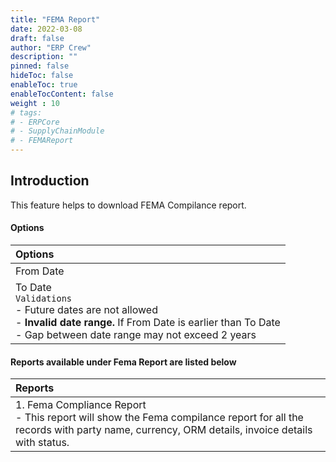 ```yaml
---
title: "FEMA Report"
date: 2022-03-08
draft: false
author: "ERP Crew"
description: ""
pinned: false
hideToc: false
enableToc: true
enableTocContent: false
weight : 10
# tags: 
# - ERPCore 
# - SupplyChainModule
# - FEMAReport
---
```


## Introduction

This feature helps to download FEMA Compilance report.

#### Options

|Options|   
  |:------|
  | From Date
  | To Date <br> `Validations` <br> - Future dates are not allowed <br> - **Invalid date range.** If From Date is earlier than To Date <br> - Gap between date range may not exceed 2 years


#### Reports available under Fema Report are listed below

|Reports|   
  |:------|
  | 1. Fema Compliance Report <br> - This report will show the Fema compilance report for all the records with party name, currency, ORM details, invoice details with status.  